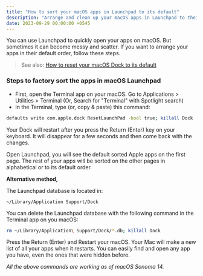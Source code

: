 ```yaml
---
title: "How to sort your macOS apps in Launchpad to its default"
description: "Arrange and clean up your macOS apps in Launchpad to their factory default order."
date: 2023-09-29 00:00:00 +0545
---
```


You can use Launchpad to quickly open your apps on macOS. But sometimes it can become messy and scatter. If you want to arrange your apps in their default order, follow these steps.

> See also: [How to reset your macOS Dock to its default](/how-to-reset-your-macos-dock-to-its-default/)

### Steps to factory sort the apps in macOS Launchpad

- First, open the Terminal app on your macOS. Go to Applications > Utilities > Terminal (Or, Search for "Terminal" with Spotlight search)
- In the Terminal, type (or, copy & paste) this command:

```zsh
defaults write com.apple.dock ResetLaunchPad -bool true; killall Dock
```

Your Dock will restart after you press the Return (Enter) key on your keyboard. It will disappear for a few seconds and then come back with the changes.

Open Launchpad, you will see the default sorted Apple apps on the first page. The rest of your apps will be sorted on the other pages in alphabetical or to its default order.

**Alternative method,**

The Launchpad database is located in:

```text
~/Library/Application Support/Dock
```

You can delete the Launchpad database with the following command in the Terminal app on you macOS:

```zsh
rm ~/Library/Application\ Support/Dock/*.db; killall Dock
```

Press the Return (Enter) and Restart your macOS. Your Mac will make a new list of all your apps when it restarts. You can easily find and open any app you have, even the ones that were hidden before.

_All the above commands are working as of macOS Sonoma 14._
